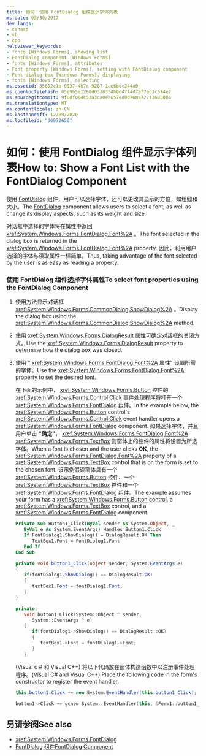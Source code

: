 ```yaml
---
title: 如何：使用 FontDialog 组件显示字体列表
ms.date: 03/30/2017
dev_langs:
- csharp
- vb
- cpp
helpviewer_keywords:
- fonts [Windows Forms], showing list
- FontDialog component [Windows Forms]
- fonts [Windows Forms], attributes
- Font property [Windows Forms], setting with FontDialog component
- Font dialog box [Windows Forms], displaying
- fonts [Windows Forms], selecting
ms.assetid: 35692c1b-0937-4b7a-9207-1ae6bdc244a0
ms.openlocfilehash: 05e9b5e1280d0318354b0d47f4d78f7ec1c5f4e7
ms.sourcegitcommit: 9f6df084c53a3da0ea657ed0d708a72213683084
ms.translationtype: MT
ms.contentlocale: zh-CN
ms.lasthandoff: 12/09/2020
ms.locfileid: "96972650"
---
```

# <a name="how-to-show-a-font-list-with-the-fontdialog-component"></a><span data-ttu-id="ca3f2-102">如何：使用 FontDialog 组件显示字体列表</span><span class="sxs-lookup"><span data-stu-id="ca3f2-102">How to: Show a Font List with the FontDialog Component</span></span>
<span data-ttu-id="ca3f2-103">使用 [FontDialog](fontdialog-component-windows-forms.md) 组件，用户可以选择字体，还可以更改其显示的方位，如粗细和大小。</span><span class="sxs-lookup"><span data-stu-id="ca3f2-103">The [FontDialog](fontdialog-component-windows-forms.md) component allows users to select a font, as well as change its display aspects, such as its weight and size.</span></span>  
  
 <span data-ttu-id="ca3f2-104">对话框中选择的字体将在属性中返回 <xref:System.Windows.Forms.FontDialog.Font%2A> 。</span><span class="sxs-lookup"><span data-stu-id="ca3f2-104">The font selected in the dialog box is returned in the <xref:System.Windows.Forms.FontDialog.Font%2A> property.</span></span> <span data-ttu-id="ca3f2-105">因此，利用用户选择的字体与读取属性一样简单。</span><span class="sxs-lookup"><span data-stu-id="ca3f2-105">Thus, taking advantage of the font selected by the user is as easy as reading a property.</span></span>  
  
### <a name="to-select-font-properties-using-the-fontdialog-component"></a><span data-ttu-id="ca3f2-106">使用 FontDialog 组件选择字体属性</span><span class="sxs-lookup"><span data-stu-id="ca3f2-106">To select font properties using the FontDialog Component</span></span>  
  
1. <span data-ttu-id="ca3f2-107">使用方法显示对话框 <xref:System.Windows.Forms.CommonDialog.ShowDialog%2A> 。</span><span class="sxs-lookup"><span data-stu-id="ca3f2-107">Display the dialog box using the <xref:System.Windows.Forms.CommonDialog.ShowDialog%2A> method.</span></span>  
  
2. <span data-ttu-id="ca3f2-108">使用 <xref:System.Windows.Forms.DialogResult> 属性可确定对话框的关闭方式。</span><span class="sxs-lookup"><span data-stu-id="ca3f2-108">Use the <xref:System.Windows.Forms.DialogResult> property to determine how the dialog box was closed.</span></span>  
  
3. <span data-ttu-id="ca3f2-109">使用 " <xref:System.Windows.Forms.FontDialog.Font%2A> 属性" 设置所需的字体。</span><span class="sxs-lookup"><span data-stu-id="ca3f2-109">Use the <xref:System.Windows.Forms.FontDialog.Font%2A> property to set the desired font.</span></span>  
  
     <span data-ttu-id="ca3f2-110">在下面的示例中， <xref:System.Windows.Forms.Button> 控件的 <xref:System.Windows.Forms.Control.Click> 事件处理程序将打开一个 <xref:System.Windows.Forms.FontDialog> 组件。</span><span class="sxs-lookup"><span data-stu-id="ca3f2-110">In the example below, the <xref:System.Windows.Forms.Button> control's <xref:System.Windows.Forms.Control.Click> event handler opens a <xref:System.Windows.Forms.FontDialog> component.</span></span> <span data-ttu-id="ca3f2-111">如果选择字体，并且用户单击 **"确定"**， <xref:System.Windows.Forms.FontDialog.Font%2A> <xref:System.Windows.Forms.TextBox> 则窗体上的控件的属性将设置为所选字体。</span><span class="sxs-lookup"><span data-stu-id="ca3f2-111">When a font is chosen and the user clicks **OK**, the <xref:System.Windows.Forms.FontDialog.Font%2A> property of a <xref:System.Windows.Forms.TextBox> control that is on the form is set to the chosen font.</span></span> <span data-ttu-id="ca3f2-112">该示例假设窗体具有一个 <xref:System.Windows.Forms.Button> 控件、一个  <xref:System.Windows.Forms.TextBox> 控件和一个 <xref:System.Windows.Forms.FontDialog> 组件。</span><span class="sxs-lookup"><span data-stu-id="ca3f2-112">The example assumes your form has a <xref:System.Windows.Forms.Button> control, a  <xref:System.Windows.Forms.TextBox> control, and a <xref:System.Windows.Forms.FontDialog> component.</span></span>  
  
    ```vb  
    Private Sub Button1_Click(ByVal sender As System.Object, _  
       ByVal e As System.EventArgs) Handles Button1.Click  
       If FontDialog1.ShowDialog() = DialogResult.OK Then  
          TextBox1.Font = FontDialog1.Font  
       End If  
    End Sub  
    ```  
  
    ```csharp  
    private void button1_Click(object sender, System.EventArgs e)  
    {  
       if(fontDialog1.ShowDialog() == DialogResult.OK)  
       {  
          textBox1.Font = fontDialog1.Font;  
       }  
    }  
    ```  
  
    ```cpp  
    private:  
       void button1_Click(System::Object ^ sender,  
          System::EventArgs ^ e)  
       {  
          if(fontDialog1->ShowDialog() == DialogResult::OK)  
          {  
             textBox1->Font = fontDialog1->Font;  
          }  
       }  
    ```  
  
     <span data-ttu-id="ca3f2-113"> (Visual c # 和 Visual C++) 将以下代码放在窗体构造函数中以注册事件处理程序。</span><span class="sxs-lookup"><span data-stu-id="ca3f2-113">(Visual C# and Visual C++) Place the following code in the form's constructor to register the event handler.</span></span>  
  
    ```csharp  
    this.button1.Click += new System.EventHandler(this.button1_Click);  
    ```  
  
    ```cpp  
    button1->Click += gcnew System::EventHandler(this, &Form1::button1_Click);  
    ```  
  
## <a name="see-also"></a><span data-ttu-id="ca3f2-114">另请参阅</span><span class="sxs-lookup"><span data-stu-id="ca3f2-114">See also</span></span>

- <xref:System.Windows.Forms.FontDialog>
- [<span data-ttu-id="ca3f2-115">FontDialog 组件</span><span class="sxs-lookup"><span data-stu-id="ca3f2-115">FontDialog Component</span></span>](fontdialog-component-windows-forms.md)
